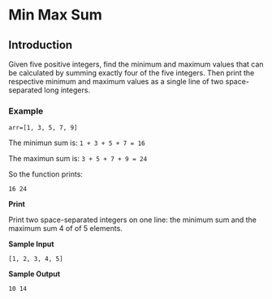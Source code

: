 # Min Max Sum

## Introduction
Given five positive integers, find the minimum and maximum values that can be calculated by summing exactly four of the five integers. Then print the respective minimum and maximum values as a single line of two space-separated long integers.

### Example
```
arr=[1, 3, 5, 7, 9]
```

The minimun sum is: `1 + 3 + 5 + 7 = 16`

The maximun sum is: `3 + 5 + 7 + 9 = 24`

So the function prints:

```
16 24
```

**Print**

Print two space-separated integers on one line: the minimum sum and the maximum sum 4 of  of 5 elements.

**Sample Input**

```
[1, 2, 3, 4, 5]
```

**Sample Output**
```
10 14
```